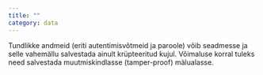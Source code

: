 ```yaml
---
title: ""
category: data
---
```

Tundlikke andmeid (eriti autentimisvõtmeid ja paroole) võib seadmesse ja selle
vahemällu salvestada ainult krüpteeritud kujul. Võimaluse korral tuleks need
salvestada muutmiskindlasse (tamper-proof) mälualasse.
